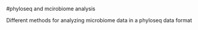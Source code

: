 #phyloseq and mcirobiome analysis

Different methods for analyzing microbiome data in a phyloseq data format
